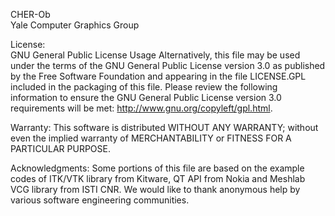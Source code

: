 CHER-Ob  
Yale Computer Graphics Group

License:  
GNU General Public License Usage
Alternatively, this file may be used under the terms of the GNU General Public License version 3.0 as published by the Free Software Foundation and appearing in the file LICENSE.GPL included in the packaging of this file. Please review the following information to ensure the GNU General Public License version 3.0 requirements will be met:
http://www.gnu.org/copyleft/gpl.html.

Warranty: 
This software is distributed WITHOUT ANY WARRANTY; without even the implied warranty of MERCHANTABILITY or FITNESS FOR A PARTICULAR PURPOSE.

Acknowledgments:
Some portions of this file are based on the example codes of ITK/VTK library from Kitware, QT API from Nokia and Meshlab VCG library from ISTI CNR. We would like to thank anonymous help by various software engineering communities.